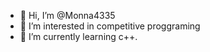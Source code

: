 - 👋 Hi, I’m @Monna4335
- 👀 I’m interested in competitive proggraming
- 🌱 I’m currently learning c++.
<!---
Monna4335/Monna4335 is a ✨ special ✨ repository because its `README.md` (this file) appears on your GitHub profile.
You can click the Preview link to take a look at your changes.
--->
